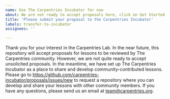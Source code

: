 ```yaml
---
name: Use The Carpentries Incubator for now
about: We are not ready to accept proposals here, click on Get Started for more info
title: 'Please submit your proposal to the Carpentries Incubator'
labels: transfer-to-incubator
assignees: ''

---
```


Thank you for your interest in the Carpentries Lab. In the near future, this repository will accept proposals for lessons to be reviewed by The Carpentries community. However, we are not quite ready to accept unsolicited proposals. In the meantime, we have set up The Carpentries Incubator as a place to share and develop community-contributed lessons. Please go to https://github.com/carpentries-incubator/proposals/issues/new to request a repository where you can develop and share your lessons with other community members. If you have any questions, please send us an email at team@carpentries.org.
